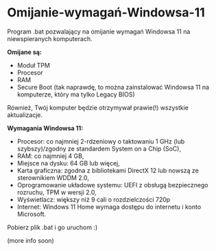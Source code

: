 # Omijanie-wymagań-Windowsa-11
Program .bat pozwalający na omijanie wymagań Windowsa 11 na niewspieranych komputerach.

**Omijane są:**
- Moduł TPM
- Procesor
- RAM
- Secure Boot (tak naprawdę, to można zainstalować Windowsa 11 na komputerze, który ma tylko Legacy BIOS)

Również, Twój komputer będzie otrzymywał prawie(!) wszystkie aktualizacje.


**Wymagania Windowsa 11:**
- Procesor: co najmniej 2-rdzeniowy o taktowaniu 1 GHz (lub szybszy)/zgodny ze standardem System on a Chip (SoC),
- RAM: co najmniej 4 GB,
- Miejsce na dysku: 64 GB lub więcej,
- Karta graficzna: zgodna z bibliotekami DirectX 12 lub nowszą ze sterownikiem WDDM 2.0,
- Oprogramowanie układowe systemu: UEFI z obsługą bezpiecznego rozruchu, TPM w wersji 2.0,
- Wyświetlacz: większy niż 9 cali o rozdzielczości 720p
- Internet: Windows 11 Home wymaga dostępu do internetu i konto Microsoft.

Pobierz plik .bat i go uruchom :)

(more info soon)
